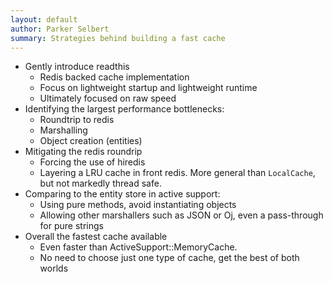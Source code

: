 ```yaml
---
layout: default
author: Parker Selbert
summary: Strategies behind building a fast cache
---
```


- Gently introduce readthis
  - Redis backed cache implementation
  - Focus on lightweight startup and lightweight runtime
  - Ultimately focused on raw speed
- Identifying the largest performance bottlenecks:
  - Roundtrip to redis
  - Marshalling
  - Object creation (entities)
- Mitigating the redis roundrip
  - Forcing the use of hiredis
  - Layering a LRU cache in front redis. More general than `LocalCache`, but not markedly thread safe.
- Comparing to the entity store in active support:
  - Using pure methods, avoid instantiating objects
  - Allowing other marshallers such as JSON or Oj, even a pass-through for pure strings
- Overall the fastest cache available
  - Even faster than ActiveSupport::MemoryCache.
  - No need to choose just one type of cache, get the best of both worlds
